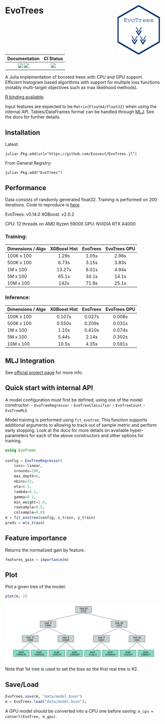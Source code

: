 
# EvoTrees <a href="https://evovest.github.io/EvoTrees.jl/dev/"><img src="figures/hex-evotrees-2.png" align="right" height="160"/></a>


| Documentation | CI Status |
|:------------------------:|:----------------:|
| [![][docs-stable-img]][docs-stable-url] [![][docs-latest-img]][docs-latest-url] | [![][ci-img]][ci-url] |

[docs-latest-img]: https://img.shields.io/badge/docs-latest-blue.svg
[docs-latest-url]: https://evovest.github.io/EvoTrees.jl/dev

[docs-stable-img]: https://img.shields.io/badge/docs-stable-blue.svg
[docs-stable-url]: https://evovest.github.io/EvoTrees.jl/stable

[ci-img]: https://github.com/Evovest/EvoTrees.jl/workflows/CI/badge.svg
[ci-url]: https://github.com/Evovest/EvoTrees.jl/actions?query=workflow%3ACI+branch%3Amain

A Julia implementation of boosted trees with CPU and GPU support.
Efficient histogram based algorithms with support for multiple loss functions (notably multi-target objectives such as max likelihood methods).

[R binding available](https://github.com/Evovest/EvoTrees).

Input features are expected to be `Matrix{Float64/Float32}` when using the internal API. Tables/DataFrames format can be handled through [MLJ](https://github.com/alan-turing-institute/MLJ.jl). See the docs for further details. 


## Installation

Latest:

```julia-repl
julia> Pkg.add(url="https://github.com/Evovest/EvoTrees.jl")
```

From General Registry:

```julia-repl
julia> Pkg.add("EvoTrees")
```

## Performance

Data consists of randomly generated float32. Training is performed on 200 iterations. Code to reproduce is [here](https://github.com/Evovest/EvoTrees.jl/blob/main/experiments/benchmarks-regressor.jl). 

EvoTrees: v0.14.0
XGBoost: v2.0.2

CPU: 12 threads on AMD Ryzen 5900X
GPU: NVIDIA RTX A4000

### Training: 

| Dimensions   / Algo | XGBoost Hist | EvoTrees | EvoTrees GPU |
|---------------------|:------------:|:--------:|:------------:|
| 100K x 100          |     1.29s    |   1.05s  |     2.96s    |
| 500K x 100          |     6.73s    |   3.15s  |     3.83s    |
| 1M x 100            |     13.27s   |   6.01s  |     4.94s    |
| 5M x 100            |     65.1s    |   34.1s  |     14.1s    |
| 10M x 100           |     142s     |   71.8s  |     25.1s    |

### Inference:

| Dimensions   / Algo | XGBoost Hist | EvoTrees | EvoTrees GPU |
|---------------------|:------------:|:--------:|:------------:|
| 100K x 100          |    0.107s    |  0.027s  |    0.008s    |
| 500K x 100          |    0.550s    |  0.209s  |    0.031s    |
| 1M x 100            |    1.10s     |  0.410s  |    0.074s    |
| 5M x 100            |    5.44s     |  2.14s   |    0.302s    |
| 10M x 100           |    10.5s     |  4.35s   |    0.591s    |


## MLJ Integration

See [official project page](https://github.com/alan-turing-institute/MLJ.jl) for more info.


## Quick start with internal API

A model configuration must first be defined, using one of the model constructor: 
    - `EvoTreeRegressor`
    - `EvoTreeClassifier`
    - `EvoTreeCount`
    - `EvoTreeMLE`

Model training is performed using `fit_evotree`. This function supports additional arguments to allowing to track out of sample metric and perform early stopping. Look at the docs for more details on available hyper-parameters for each of the above constructors and other options for training.

```julia
using EvoTrees

config = EvoTreeRegressor(
    loss=:linear, 
    nrounds=100, 
    max_depth=6, 
    nbins=32,
    eta=0.1,
    lambda=0.1, 
    gamma=0.1, 
    min_weight=1.0,
    rowsample=0.5, 
    colsample=0.8)
m = fit_evotree(config; x_train, y_train)
preds = m(x_train)
```

## Feature importance

Returns the normalized gain by feature.

```julia
features_gain = importance(m)
```

## Plot

Plot a given tree of the model:

```julia
plot(m, 2)
```

![](figures/plot_tree.png)

Note that 1st tree is used to set the bias so the first real tree is #2.

## Save/Load

```julia
EvoTrees.save(m, "data/model.bson")
m = EvoTrees.load("data/model.bson");
```

A GPU model should be converted into a CPU one before saving: `m_cpu = convert(EvoTree, m_gpu)`.
